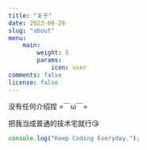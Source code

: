 ```yaml
---
title: "关于"
date: 2023-08-28
slug: "about"
menu:
    main:
        weight: 5
        params: 
            icon: user
comments: false
license: false
---
```


没有任何介绍捏 =￣ω￣=  

把我当成普通的技术宅就行😘

```javascript
console.log("Keep Coding Everyday.");
```
